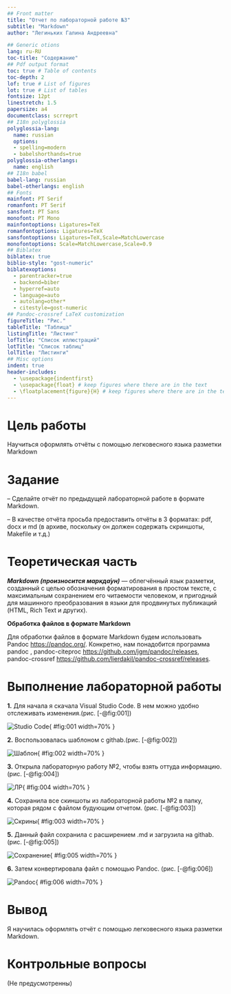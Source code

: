 ```yaml
---
## Front matter
title: "Отчет по лабораторной работе №3"
subtitle: "Markdown"
author: "Легиньких Галина Андреевна"

## Generic otions
lang: ru-RU
toc-title: "Содержание"
## Pdf output format
toc: true # Table of contents
toc-depth: 2
lof: true # List of figures
lot: true # List of tables
fontsize: 12pt
linestretch: 1.5
papersize: a4
documentclass: scrreprt
## I18n polyglossia
polyglossia-lang:
  name: russian
  options:
  - spelling=modern
  - babelshorthands=true
polyglossia-otherlangs:
  name: english
## I18n babel
babel-lang: russian
babel-otherlangs: english
## Fonts
mainfont: PT Serif
romanfont: PT Serif
sansfont: PT Sans
monofont: PT Mono
mainfontoptions: Ligatures=TeX
romanfontoptions: Ligatures=TeX
sansfontoptions: Ligatures=TeX,Scale=MatchLowercase
monofontoptions: Scale=MatchLowercase,Scale=0.9
## Biblatex
biblatex: true
biblio-style: "gost-numeric"
biblatexoptions:
  - parentracker=true
  - backend=biber
  - hyperref=auto
  - language=auto
  - autolang=other*
  - citestyle=gost-numeric
## Pandoc-crossref LaTeX customization
figureTitle: "Рис."
tableTitle: "Таблица"
listingTitle: "Листинг"
lofTitle: "Список иллюстраций"
lotTitle: "Список таблиц"
lolTitle: "Листинги"
## Misc options
indent: true
header-includes:
  - \usepackage{indentfirst}
  - \usepackage{float} # keep figures where there are in the text
  - \floatplacement{figure}{H} # keep figures where there are in the text
---
```


# Цель работы

Научиться оформлять отчёты с помощью легковесного языка разметки Markdown

# Задание

– Сделайте отчёт по предыдущей лабораторной работе в формате Markdown.

– В качестве отчёта просьба предоставить отчёты в 3 форматах: pdf, docx и md (в архиве,
поскольку он должен содержать скриншоты, Makefile и т.д.)

# Теоретическая часть

***Markdown (произносится маркда́ун)*** — облегчённый язык разметки, созданный с целью обозначения форматирования в простом тексте, с максимальным сохранением его читаемости человеком, и пригодный для машинного преобразования в языки для продвинутых публикаций (HTML, Rich Text и других).

**Обработка файлов в формате Markdown**

Для обработки файлов в формате Markdown будем использовать Pandoc
https://pandoc.org/. Конкретно, нам понадобится программа pandoc ,
pandoc-citeproc https://github.com/jgm/pandoc/releases, pandoc-crossref
https://github.com/lierdakil/pandoc-crossref/releases.

# Выполнение лабораторной работы


**1.** Для начала я скачала Visual Studio Code. В нем можно удобно отслеживать изменения.(рис. [-@fig:001])

![Studio Code](image/1.png){ #fig:001 width=70% }

**2.** Воспользовалась шаблоном с githab.(рис. [-@fig:002])

![Шаблон](image/2.png){ #fig:002 width=70% }

**3.** Открыла лабораторную работу №2, чтобы взять оттуда информацию.(рис. [-@fig:004])

![ЛР](image/4.png){ #fig:004 width=70% }

 **4.** Сохранила все скиншоты из лабораторной работы №2 в папку, которая рядом с файлом будующим отчетом. (рис. [-@fig:003])

![Скрины](image/3.png){ #fig:003 width=70% }

 **5.** Данный файл сохранила с расширением .md и загрузила на githab. (рис. [-@fig:005])
 
![Сохранение](image/5.png){ #fig:005 width=70% }

 **6.** Затем конвертировала файл с помощью Pandoc. (рис. [-@fig:006])

![Pandoc](image/6.png){ #fig:006 width=70% }

# Вывод

 Я научилась оформлять отчёт с помощью легковесного языка разметки Markdown.

# Контрольные вопросы 

 (Не предусмотренны)
